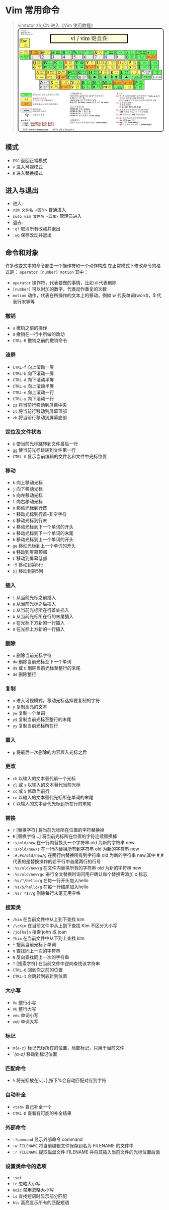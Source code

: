 # Vim 常用命令
> vimtutor zh_CN 进入《Vim 使用教程》
>![vim](/images/vim_key.png)
## 模式
- `ESC` 返回正常模式
- `v` 进入可视模式
- `R` 进入替换模式
## 进入与退出
- 进入:
- `vim 文件名 <回车>` 普通进入
- `sudo vim 文件名 <回车>` 管理员进入
- 退去:
- `:q!` 取消所有改动并退出
- `:wq` 保存改动并退出
## 命令和对象
许多改变文本的命令都由一个操作符和一个动作构成
在正常模式下修改命令的格式是：
`operator [number] motion`
其中：
- `operator` 操作符，代表要做的事情，比如 d 代表删除
- `[number]` 可以附加的数字，代表动作重复的次数
- `motion` 动作，代表在所操作的文本上的移动，例如 w 代表单词(word)，$ 代表行末等等
### 撤销
- `u` 撤销之前的操作
- `U` 撤销在一行中所做的改动
- `CTRL-R` 撤销之前的撤销命令
### 滚屏
- `CTRL-f` 向上滚动一屏
- `CTRL-b` 向下滚动一屏
- `CTRL-d` 向下滚动半屏
- `CTRL-u` 向上滚动半屏
- `CTRL-e` 向上滚动一行
- `CTRL-y` 向下滚动一行
- `zz` 将当前行移动到屏幕中央
- `zt` 将当前行移动到屏幕顶部
- `zb` 将当前行移动到屏幕底部
### 定位及文件状态
- `G` 使当前光标跳转到文件最后一行
- `gg` 使当前光标跳转到文件第一行
- `CTRL-G` 显示当前编辑的文件名和文件中光标位置
### 移动
- `k` 向上移动光标
- `j` 向下移动光标
- `h` 向左移动光标
- `l` 向右移动光标
- `0` 移动光标到行首
- `^` 移动光标到行首-非空字符
- `$` 移动光标到行末
- `w` 移动光标到下一个单词的开头
- `e` 移动光标到下一个单词的末尾
- `b` 移动光标到上一个单词的开头
- `ge` 移动光标到上一个单词的开头
- `H` 移动到屏幕顶部
- `L` 移动到屏幕低部
- `:5` 移动到第5行
- `5|` 移动到第5列
### 插入
- `i` 从当前光标之前插入
- `a` 从当前光标之后插入
- `I` 从当前光标所在行首处插入
- `A` 从当前光标所在行的末尾插入
- `o` 在光标下方新的一行插入
- `O` 在光标上方新的一行插入
### 删除
- `x` 删除当前光标字符
- `dw` 删除当前光标至下一个单词
- `d$` 或 `D` 删除当前光标至整行的末尾
- `dd` 删除整行
### 复制
- `v` 进入可视模式，移动光标选择要复制的字符
- `y` 复制高亮的文本
- `yw` 复制一个单词
- `y$` 复制当前光标至整行的末尾
- `yy` 复制当前光标所在行
### 置入
- `p` 将最后一次删除的内容置入光标之后
### 更改
- `ch` 以输入的文本替代前一个光标
- `cl` 或 `s` 以输入的文本替代当前光标
- `cc` 或 `S` 修改当前行
- `ce` 以输入的文本替代光标所在单词的末尾
- `C` 以输入的文本替代光标到所在行的末尾
### 替换
- `r` [替换字符] 将当前光标所在位置的字符替换掉
- `R` [替换字符…] 将当前光标所在位置的字符连续替换掉
- `:s/old/new` 在一行内替换头一个字符串 old 为新的字符串 new
- `:s/old/new/s` 在一行内替换所有到字符串 old 为新的字符串 new
- `:#,#s/old/new/g` 在两行内替换所有到字符串 old 为新的字符串 new.其中 #,# 代表的是替换操作的若干行中首尾两行的行号
- `:%s/old/new/g` 在文件内替换所有的字符串 old 为新的字符串 new
- `:%s/old/new/gc` 进行全文替换时询问用户确认每个替换需添加 c 标志
- `:%s/^/hello/g` 在每一行开头加入hello
- `:%s/$/hello/g` 在每一行结尾加入hello
- `:%s/ *$//g` 删除每行末尾无用空格
### 搜索类
- `/kim` 在当前文件中从上到下查找 kim
- `/\cKim` 在当前文件中从上到下查找 Kim 不区分大小写
- `/jo[ha]n` 搜索 john 或 joan
- `?kim` 在当前文件中从下到上查找 kim
- `*` 搜索当前光标下单词
- `n` 查找同上一次的字符串
- `N` 反向查找同上一次的字符串
- `?` [搜索字符] 在当前文件中逆向查找该字符串
- `CTRL-O` 回到你之前的位置
- `CTRL-I` 会跳转到较新到位置
### 大小写
- `Vu` 整行小写
- `VU` 整行大写
- `veu` 单词小写
- `veU` 单词大写
### 标记
- `m{a-z}` 标记光标所在的位置，局部标记，只用于当前文件
- _`{a-z}_ 移动到标记位置
### 匹配命令
- `%` 将光标放在)、]、},按下%会自动匹配对应到字符
### 自动补全
- `<tab>` 自己补全一个
- `CTRL-D` 查看有可能的补全结果
### 外部命令
- `:!command` 显示外部命令 command
- `:w FILENAME` 将当前编辑文件保存到名为 FILENAME 的文件中
- `:r FILENAME` 提取磁盘文件 FILENAME 并将其插入当前文件的光标位置后面
### 设置类命令的选项
- `:set`
- `ic` 忽略大小写
- `noic` 禁用忽略大小写
- `is` 查找短语时显示部分匹配
- `hls` 高亮显示所有的匹配短语